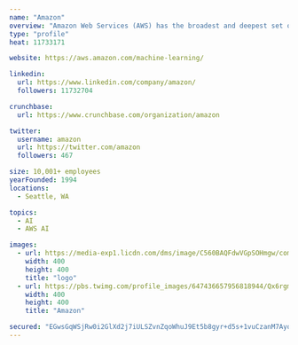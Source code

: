 ```yaml
---
name: "Amazon"
overview: "Amazon Web Services (AWS) has the broadest and deepest set of machine learning and AI services for your business. ... Our capabilities are built on the most comprehensive cloud platform, optimized for machine learning with high-performance compute, and no compromises on security and analytics."
type: "profile"
heat: 11733171

website: https://aws.amazon.com/machine-learning/

linkedin:
  url: https://www.linkedin.com/company/amazon/
  followers: 11732704

crunchbase:
  url: https://www.crunchbase.com/organization/amazon

twitter:
  username: amazon
  url: https://twitter.com/amazon
  followers: 467

size: 10,001+ employees
yearFounded: 1994
locations:
  - Seattle, WA

topics:
  - AI
  - AWS AI

images:
  - url: https://media-exp1.licdn.com/dms/image/C560BAQFdwVGpSOHmgw/company-logo_200_200/0?e=1587600000&v=beta&t=pDT7-MkVeBfllgS3s2aSVwoZvLGMSPVrJSThguwi75M
    width: 400
    height: 400
    title: "logo"
  - url: https://pbs.twimg.com/profile_images/647436657956818944/Qx6rgmxe_400x400.png
    width: 400
    height: 400
    title: "Amazon"

secured: "EGwsGqWSjRw0i2GlXd2j7iULSZvnZqoWhuJ9Et5b8gyr+d5s+1vuCzanM7Ayqt1ZKR+9ymGJnMbtACM4+84/VkKZ8ngX0WEK4r8Pz279Kqh/pgf4DIXe9OEzSyoOkBMLWwlAxYTe+3/k/Z/Y0Nvv1PmNc8tEeywwbyV6kvl7576xvZh/3EY8Etcvob/x29T7d1NiKxRwhVjS/nks8eTSijWMRESZENaLnIV3hzhzM54Qsg2HFPrgRj+e6+0k7DPzmpBuQ4LBBWt46gV3E087TKp9gGGNsuKuawDGhZu4Lic1cWNMK1Ocr442gIkGcCWo;Z2KWCDQOj7SpdJx9Arq4Kg=="
---
```


